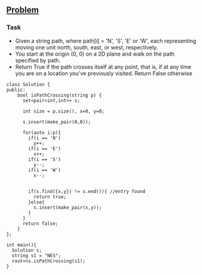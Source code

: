 ## [Problem](https://leetcode.com/problems/path-crossing/)

### Task
  - Given a string path, where path[i] = 'N', 'S', 'E' or 'W', each representing moving one unit north, south, east, or west, respectively.
  - You start at the origin (0, 0) on a 2D plane and walk on the path specified by path.
  - Return True if the path crosses itself at any point, that is, if at any time you are on a location you've previously visited. Return False otherwise
  
```
class Solution {
public:
    bool isPathCrossing(string p) {
      set<pair<int,int>> s;

      int size = p.size(), x=0, y=0;

      s.insert(make_pair(0,0));

      for(auto i:p){
        if(i == 'N')
          y++;
        if(i == 'E')
          x++;
        if(i == 'S')
          y--;
        if(i == 'W')
          x--;


        if(s.find({x,y}) != s.end()){ //entry found
          return true;
        }else{
          s.insert(make_pair(x,y));
        }
      }
      return false;        
    }
};

int main(){
  Solution s;
  string s1 = "NES";
  cout<<s.isPathCrossing(s1);
}
```
